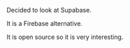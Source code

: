 Decided to look at Supabase.

It is a Firebase alternative.

It is open source so it is very interesting.